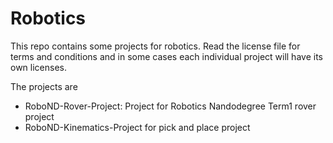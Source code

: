 # Robotics
This repo contains some projects for robotics. Read the license file for terms and conditions and in some cases each individual project will have its own licenses. 

The projects are  

* RoboND-Rover-Project: Project for Robotics Nandodegree Term1 rover project 
* RoboND-Kinematics-Project for pick and place project


